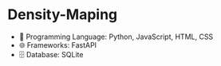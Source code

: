 # Density-Maping

- 🧠 Programming Language: Python, JavaScript, HTML, CSS
- 🌐 Frameworks: FastAPI
- 🗄️ Database: SQLite
